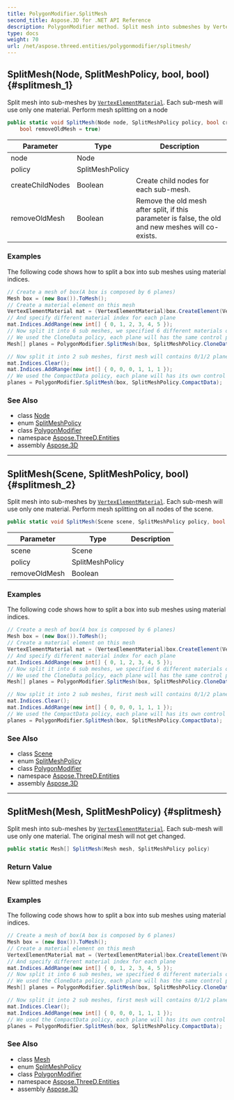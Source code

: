 ```yaml
---
title: PolygonModifier.SplitMesh
second_title: Aspose.3D for .NET API Reference
description: PolygonModifier method. Split mesh into submeshes by VertexElementMaterial. Each submesh will use only one material. Perform mesh splitting on a node
type: docs
weight: 70
url: /net/aspose.threed.entities/polygonmodifier/splitmesh/
---
```

## SplitMesh(Node, SplitMeshPolicy, bool, bool) {#splitmesh_1}

Split mesh into sub-meshes by [`VertexElementMaterial`](../../vertexelementmaterial/). Each sub-mesh will use only one material. Perform mesh splitting on a node

```csharp
public static void SplitMesh(Node node, SplitMeshPolicy policy, bool createChildNodes = false, 
    bool removeOldMesh = true)
```

| Parameter | Type | Description |
| --- | --- | --- |
| node | Node |  |
| policy | SplitMeshPolicy |  |
| createChildNodes | Boolean | Create child nodes for each sub-mesh. |
| removeOldMesh | Boolean | Remove the old mesh after split, if this parameter is false, the old and new meshes will co-exists. |

### Examples

The following code shows how to split a box into sub meshes using material indices.

```csharp
// Create a mesh of box(A box is composed by 6 planes)
Mesh box = (new Box()).ToMesh();
// Create a material element on this mesh
VertexElementMaterial mat = (VertexElementMaterial)box.CreateElement(VertexElementType.Material, MappingMode.Polygon, ReferenceMode.Index);
// And specify different material index for each plane
mat.Indices.AddRange(new int[] { 0, 1, 2, 3, 4, 5 });
// Now split it into 6 sub meshes, we specified 6 different materials on each plane, each plane will become a sub mesh.
// We used the CloneData policy, each plane will has the same control point information or control point-based vertex element information.
Mesh[] planes = PolygonModifier.SplitMesh(box, SplitMeshPolicy.CloneData);

// Now split it into 2 sub meshes, first mesh will contains 0/1/2 planes, and second mesh will contains the 3/4/5th planes.
mat.Indices.Clear();
mat.Indices.AddRange(new int[] { 0, 0, 0, 1, 1, 1 });
// We used the CompactData policy, each plane will has its own control point information or control point-based vertex element information.
planes = PolygonModifier.SplitMesh(box, SplitMeshPolicy.CompactData);
```

### See Also

* class [Node](../../../aspose.threed/node/)
* enum [SplitMeshPolicy](../../splitmeshpolicy/)
* class [PolygonModifier](../)
* namespace [Aspose.ThreeD.Entities](../../../aspose.threed.entities/)
* assembly [Aspose.3D](../../../)

---

## SplitMesh(Scene, SplitMeshPolicy, bool) {#splitmesh_2}

Split mesh into sub-meshes by [`VertexElementMaterial`](../../vertexelementmaterial/). Each sub-mesh will use only one material. Perform mesh splitting on all nodes of the scene.

```csharp
public static void SplitMesh(Scene scene, SplitMeshPolicy policy, bool removeOldMesh = true)
```

| Parameter | Type | Description |
| --- | --- | --- |
| scene | Scene |  |
| policy | SplitMeshPolicy |  |
| removeOldMesh | Boolean |  |

### Examples

The following code shows how to split a box into sub meshes using material indices.

```csharp
// Create a mesh of box(A box is composed by 6 planes)
Mesh box = (new Box()).ToMesh();
// Create a material element on this mesh
VertexElementMaterial mat = (VertexElementMaterial)box.CreateElement(VertexElementType.Material, MappingMode.Polygon, ReferenceMode.Index);
// And specify different material index for each plane
mat.Indices.AddRange(new int[] { 0, 1, 2, 3, 4, 5 });
// Now split it into 6 sub meshes, we specified 6 different materials on each plane, each plane will become a sub mesh.
// We used the CloneData policy, each plane will has the same control point information or control point-based vertex element information.
Mesh[] planes = PolygonModifier.SplitMesh(box, SplitMeshPolicy.CloneData);

// Now split it into 2 sub meshes, first mesh will contains 0/1/2 planes, and second mesh will contains the 3/4/5th planes.
mat.Indices.Clear();
mat.Indices.AddRange(new int[] { 0, 0, 0, 1, 1, 1 });
// We used the CompactData policy, each plane will has its own control point information or control point-based vertex element information.
planes = PolygonModifier.SplitMesh(box, SplitMeshPolicy.CompactData);
```

### See Also

* class [Scene](../../../aspose.threed/scene/)
* enum [SplitMeshPolicy](../../splitmeshpolicy/)
* class [PolygonModifier](../)
* namespace [Aspose.ThreeD.Entities](../../../aspose.threed.entities/)
* assembly [Aspose.3D](../../../)

---

## SplitMesh(Mesh, SplitMeshPolicy) {#splitmesh}

Split mesh into sub-meshes by [`VertexElementMaterial`](../../vertexelementmaterial/). Each sub-mesh will use only one material. The original mesh will not get changed.

```csharp
public static Mesh[] SplitMesh(Mesh mesh, SplitMeshPolicy policy)
```

### Return Value

New splitted meshes

### Examples

The following code shows how to split a box into sub meshes using material indices.

```csharp
// Create a mesh of box(A box is composed by 6 planes)
Mesh box = (new Box()).ToMesh();
// Create a material element on this mesh
VertexElementMaterial mat = (VertexElementMaterial)box.CreateElement(VertexElementType.Material, MappingMode.Polygon, ReferenceMode.Index);
// And specify different material index for each plane
mat.Indices.AddRange(new int[] { 0, 1, 2, 3, 4, 5 });
// Now split it into 6 sub meshes, we specified 6 different materials on each plane, each plane will become a sub mesh.
// We used the CloneData policy, each plane will has the same control point information or control point-based vertex element information.
Mesh[] planes = PolygonModifier.SplitMesh(box, SplitMeshPolicy.CloneData);

// Now split it into 2 sub meshes, first mesh will contains 0/1/2 planes, and second mesh will contains the 3/4/5th planes.
mat.Indices.Clear();
mat.Indices.AddRange(new int[] { 0, 0, 0, 1, 1, 1 });
// We used the CompactData policy, each plane will has its own control point information or control point-based vertex element information.
planes = PolygonModifier.SplitMesh(box, SplitMeshPolicy.CompactData);
```

### See Also

* class [Mesh](../../mesh/)
* enum [SplitMeshPolicy](../../splitmeshpolicy/)
* class [PolygonModifier](../)
* namespace [Aspose.ThreeD.Entities](../../../aspose.threed.entities/)
* assembly [Aspose.3D](../../../)



